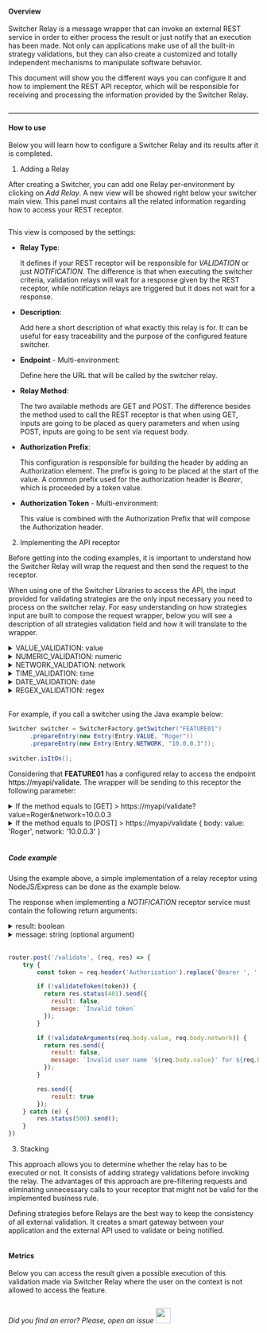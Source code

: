 #### Overview

Switcher Relay is a message wrapper that can invoke an external REST service in order to either process the result or just notify that an execution has been made.
Not only can applications make use of all the built-in strategy validations, but they can also create a customized and totally independent mechanisms to manipulate software behavior.

This document will show you the different ways you can configure it and how to implement the REST API receptor, which will be responsible for receiving and processing the information provided by the Switcher Relay.

<img src="[$ASSETS_LOCATION]/documentation/images/relay/macro_relay.jpg" class="image-style center width-70" alt=""/><p>

* * *

#### How to use

Below you will learn how to configure a Switcher Relay and its results after it is completed.

1. Adding a Relay

  After creating a Switcher, you can add one Relay per-environment by clicking on *Add Relay*. A new view will be showed right below your switcher main view. This panel must contains all the related information regarding how to access your REST receptor.

  <img src="[$ASSETS_LOCATION]/documentation/images/relay/relay_setup.jpg" class="image-style shadow" alt=""/><p>

  This view is composed by the settings:

  - **Relay Type**:

    It defines if your REST receptor will be responsible for *VALIDATION* or just *NOTIFICATION*. The difference is that when executing the switcher criteria, validation relays will wait for a response given by the REST receptor, while notification relays are triggered but it does not wait for a response.

  - **Description**:

    Add here a short description of what exactly this relay is for. It can be useful for easy traceability and the purpose of the configured feature switcher.

  - **Endpoint** - Multi-environment:

    Define here the URL that will be called by the switcher relay.

  - **Relay Method**:

    The two available methods are GET and POST. The difference besides the method used to call the REST receptor is that when using GET, inputs are going to be placed as query parameters and when using POST, inputs are going to be sent via request body.

  - **Authorization Prefix**:

    This configuration is responsible for building the header by adding an Authorization element. The prefix is going to be placed at the start of the value. A common prefix used for the authorization header is *Bearer*, which is proceeded by a token value.

  - **Authorization Token** - Multi-environment:

    This value is combined with the Authorization Prefix that will compose the Authorization header.


2. Implementing the API receptor

  Before getting into the coding examples, it is important to understand how the Switcher Relay will wrap the request and then send the request to the receptor.

  When using one of the Switcher Libraries to access the API, the input provided for validating strategies are the only input necessary you need to process on the switcher relay. For easy understanding on how strategies input are built to compose the request wrapper, below you will see a description of all strategies validation field and how it will translate to the wrapper.

  <li style="list-style-type: disclosure-closed;">VALUE_VALIDATION: value
  <li style="list-style-type: disclosure-closed;">NUMERIC_VALIDATION: numeric
  <li style="list-style-type: disclosure-closed;">NETWORK_VALIDATION: network
  <li style="list-style-type: disclosure-closed;">TIME_VALIDATION: time
  <li style="list-style-type: disclosure-closed;">DATE_VALIDATION: date
  <li style="list-style-type: disclosure-closed;">REGEX_VALIDATION: regex
  </br></br>
  
  For example, if you call a switcher using the Java example below:

  ```java
  Switcher switcher = SwitcherFactory.getSwitcher("FEATURE01")
        .prepareEntry(new Entry(Entry.VALUE, "Roger"))
        .prepareEntry(new Entry(Entry.NETWORK, "10.0.0.3"));
      
  switcher.isItOn();
  ```

  Considering that **FEATURE01** has a configured relay to access the endpoint <a style="text-decoration: none; color: black; cursor: default">https://myapi/validate</a>. The wrapper will be sending to this receptor the following parameter:

  <li style="list-style-type: disclosure-closed;">If the method equals to [GET] > https://myapi/validate?value=Roger&network=10.0.0.3
  <li style="list-style-type: disclosure-closed;">If the method equals to [POST] > https://myapi/validate { body: value: 'Roger', network: '10.0.0.3' }
  </br></br>

  ##### Code example
  Using the example above, a simple implementation of a relay receptor using NodeJS/Express can be done as the example below.

  The response when implementing a *NOTIFICATION* receptor service must contain the following return arguments:
  <li style="list-style-type: disclosure-closed;">result: boolean
  <li style="list-style-type: disclosure-closed;">message: string (optional argument)
  </br></br>

```javascript
router.post('/validate', (req, res) => {
    try {
        const token = req.header('Authorization').replace('Bearer ', '');

        if (!validateToken(token)) {
          return res.status(401).send({
            result: false,
            message: `Invalid token`
          });
        }

        if (!validateArguments(req.body.value, req.body.network)) {
          return res.send({
            result: false,
            message: `Invalid user name '${req.body.value}' for ${req.body.network} network address`
          });
        }

        res.send({
            result: true
        });
    } catch (e) {
        res.status(500).send();
    }
})
```

3. Stacking

  This approach allows you to determine whether the relay has to be executed or not. It consists of adding strategy validations before invoking the relay.
  The advantages of this approach are pre-filtering requests and eliminating unnecessary calls to your receptor that might not be valid for the implemented business rule.

  Defining strategies before Relays are the best way to keep the consistency of all external validation. It creates a smart gateway between your application and the external API used to validate or being notified. 

  <img src="[$ASSETS_LOCATION]/documentation/images/relay/macro_stack.jpg" class="image-style center width-70" alt=""/><p>

#### Metrics

  Below you can access the result given a possible execution of this validation made via Switcher Relay where the user on the context is not allowed to access the feature.

  <img src="[$ASSETS_LOCATION]/documentation/images/relay/relay_datametrics.jpg" class="image-style shadow" alt=""/><p>

*Did you find an error? Please, open an issue*
<a href="https://github.com/switcherapi/switcher-management/issues/new?title=fix:+[relay.md]+-+[INSERT+SHORT+DESCRIPTION]" target="_blank">
    <img src="[$ASSETS_LOCATION]\github.svg" style="width: 30px;">
</a>